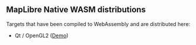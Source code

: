 ## MapLibre Native WASM distributions


Targets that have been compiled to WebAssembly and are distributed here:
- Qt / OpenGL2 ([Demo](https://maplibre-native-wasm-dist.pages.dev/qt-opengl2/))

